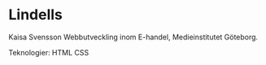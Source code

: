 # Lindells

Kaisa Svensson
Webbutveckling inom E-handel, Medieinstitutet Göteborg.

Teknologier:
HTML
CSS
